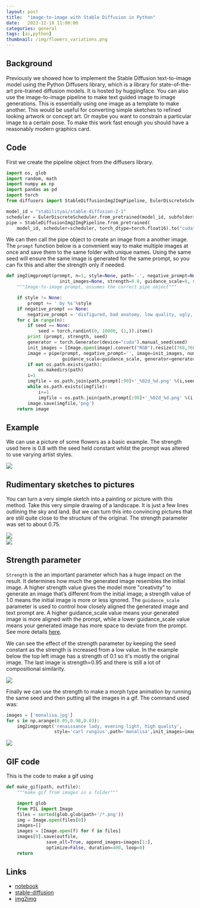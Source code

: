 ```yaml
---
layout: post
title:  "image-to-image with Stable Diffusion in Python"
date:   2023-12-18 11:00:00
categories: general
tags: [ai,python]
thumbnail: /img/flowers_variations.png
---
```


## Background

Previously we showed how to implement the Stable Diffusion text-to-image model using the Python Diffusers library, which is a library for state-of-the-art pre-trained diffusion models. It is hosted by huggingface. You can also use the image-to-image pipeline to make text guided image to image generations. This is essentially using one image as a template to make another. This would be useful for converting simple sketches to refined looking artwork or concept art. Or maybe you want to constrain a particular image to a certain pose. To make this work fast enough you should have a reasonably modern graphics card.

## Code

First we create the pipeline object from the diffusers library.

```python
import os, glob
import random, math
import numpy as np
import pandas as pd
import torch
from diffusers import StableDiffusionImg2ImgPipeline, EulerDiscreteScheduler

model_id = "stabilityai/stable-diffusion-2-1"
scheduler = EulerDiscreteScheduler.from_pretrained(model_id, subfolder="scheduler")
pipe = StableDiffusionImg2ImgPipeline.from_pretrained(
    model_id, scheduler=scheduler, torch_dtype=torch.float16).to("cuda")
```

We can then call the pipe object to create an image from a another image. The `prompt` function below is a convenient way to make multiple images at once and save them to the same folder with unique names. Using the same seed will ensure the same image is generated for the same prompt, so you can fix this and alter the strength only if needed.

```python
def img2imgprompt(prompt, n=1, style=None, path='.', negative_prompt=None,
                    init_images=None, strength=0.8, guidance_scale=9, seed=None):
    """Image-to-image prompt, assumes the correct pipe object"""

    if style != None:
        prompt += ' by %s'%style
    if negative_prompt == None:
        negative_prompt = 'disfigured, bad anatomy, low quality, ugly, tiling, poorly drawn hands, poorly drawn feet, out of frame'
    for c in range(n):
        if seed == None:
            seed = torch.randint(0, 10000, (1,)).item()
        print (prompt, strength, seed)
        generator = torch.Generator(device="cuda").manual_seed(seed)
        init_images = [Image.open(image).convert("RGB").resize((768,768)) for image in init_images]
        image = pipe(prompt, negative_prompt='', image=init_images, num_inference_steps=50,
                     guidance_scale=guidance_scale, generator=generator, strength=strength).images[0]
        if not os.path.exists(path):
            os.makedirs(path)
        i=1
        imgfile = os.path.join(path,prompt[:90]+'_%02d_%d.png' %(i,seed))
        while os.path.exists(imgfile):
            i+=1
            imgfile = os.path.join(path,prompt[:90]+'_%02d_%d.png' %(i,seed))
        image.save(imgfile,'png')
    return image
```

## Example

We can use a picture of some flowers as a basic example. The strength used here is 0.8 with the seed held constant whilst the prompt was altered to use varying artist styles.

<div style="width: auto;">
 <a href="/img/flowers_variations.png"> <img class="scaled" src="/img/flowers_variations.png"></a>
</div>

## Rudimentary sketches to pictures

You can turn a very simple sketch into a painting or picture with this method. Take this very simple drawing of a landscape. It is just a few lines outlining the sky and land. But we can turn this into convincing pictures that are still quite close to the structure of the original. The strength parameter was set to about 0.75.

<div style="width: auto;">
 <a href="/img/sketch.png"> <img class="small-scaled" src="/img/sketch.png"></a>
</div>

<div style="width: auto;">
 <a href="/img/sketch_variations.png"> <img class="scaled" src="/img/sketch_variations.png"></a>
</div>

## Strength parameter

`Strength` is the an important parameter which has a huge impact on the result. It determines how much the generated image resembles the initial image. A higher strength value gives the model more "creativity" to generate an image that’s different from the initial image; a strength value of 1.0 means the initial image is more or less ignored. The `guidance_scale` parameter is used to control how closely aligned the generated image and text prompt are. A higher guidance_scale value means your generated image is more aligned with the prompt, while a lower guidance_scale value means your generated image has more space to deviate from the prompt. See more details [here](https://huggingface.co/docs/diffusers/using-diffusers/img2img).

We can see the effect of the strength parameter by keeping the seed constant as the strength is increased from a low value. In the example below the top left image has a strength of 0.1 so it's mostly the original image. The last image is strength=0.95 and there is still a lot of compositional similarity.

<div style="width: auto;">
 <a href="/img/superman_varystrength.png"> <img class="small-scaled" src="/img/superman_varystrength.png"></a>
</div>

Finally we can use the strength to make a morph type animation by running the same seed and then putting all the images in a gif. The command used was:

```python
images = ['monalisa.jpg']
for s in np.arange(0.05,0.98,0.03):
    img2imgprompt('renaissance lady, evening light, high quality',
                  style='carl rungius',path='monalisa',init_images=images, strength=s)
```

<div style="width: auto;">
 <a href="/img/monalisa_img2img.gif"> <img class="small-scaled" src="/img/monalisa_img2img.gif"></a>
</div>

## GIF code

This is the code to make a gif using

```python
def make_gif(path, outfile):
    """make gif from images in a folder"""

    import glob
    from PIL import Image
    files = sorted(glob.glob(path+'/*.png'))
    img = Image.open(files[0])
    images=[]
    images = [Image.open(f) for f in files]
    images[0].save(outfile,
               save_all=True, append_images=images[1:],
               optimize=False, duration=400, loop=0)
    return
```

## Links

* [notebook](https://github.com/dmnfarrell/teaching/blob/master/machine_learning/stable-diffusion.ipynb)
* [stable-diffusion](https://huggingface.co/stabilityai/stable-diffusion-2)
* [img2img](https://huggingface.co/docs/diffusers/using-diffusers/img2img)
